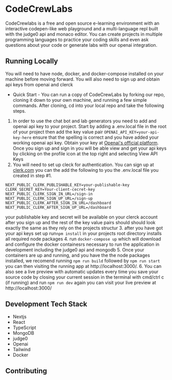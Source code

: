 # CodeCrewLabs

CodeCrewlabs is a free and open source e-learning environment with an interactive codepen-like web playground and a multi-language repl built with the judge0 api and monaco editor. You can create projects in multiple programming languages to practice your coding skills and even ask questions about your code or generate labs with our openai integration.

## Running Locally
You will need to have node, docker, and docker-compose installed on your machine before moving forward. You will also need to sign up and obtain api keys from openai and clerck

* Quick Start - You can run a copy of CodeCrewLabs by forking our repo, cloning it down to your own machine, and running a few simple commands. After cloning, cd into your local repo and take the following steps.
1. In order to use the chat bot and lab generators you need to add and openai api key to your project. Start by adding a .env.local file in the root of your project then add the key value pair `OPENAI_API_KEY=your-api-key-here` ensure that the spelling is correct and you have added your working openai api key. Obtain your key at [Openai's official platform](https://platform.openai.com/). Once you sign up and sign in you will be able view and get your api keys by clicking on the profile icon at the top right and selecting View API Keys
2. You will need to set up cleck for authentication. You can sign up at [clerk.com](https://clerk.com/) you can the add the following to you the .env.local file you created in step #1.

```
NEXT_PUBLIC_CLERK_PUBLISHABLE_KEY=your-publishable-key
CLERK_SECRET_KEY=Your-client-cecret-key
NEXT_PUBLIC_CLERK_SIGN_IN_URL=/sign-in
NEXT_PUBLIC_CLERK_SIGN_UP_URL=/sign-up
NEXT_PUBLIC_CLERK_AFTER_SIGN_IN_URL=/dashboard
NEXT_PUBLIC_CLERK_AFTER_SIGN_UP_URL=/dashboard
```

your publishable key and secret will be available on your clerck account after you sign up and the rest of the key value pairs should should look exactly the same as they rely on the projects structur
3. after you have got your api keys set up run`npm install` in your projects root directory installs all required node packages
4. run `docker-compose up` which will download and configure the docker containesrs necessary to run the application in development including the judge0 api and mongodb 
5. Once your containers are up and running, and you have the the node packages installed,
we recomend running `npm run build` followed by `npm run start` you can then visiting the running app at http://localhost:3000/.
6. You can also see a live preview with automatic updates every time you save your source code by closing your current session in the terminal with cmd/ctrl c (if running) and run `npm run dev` again you can visit your live preview at http://localhost:3000/


## Development Tech Stack

* Nextjs
* React
* TypeScript
* MongoDB
* judge0
* Openai
* Tailwind
* Docker

## Contributing


